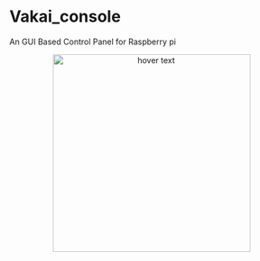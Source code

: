 # Vakai_console
An GUI Based Control Panel for Raspberry pi
<p align="center">
  <img src="https://github.com/deepayannandy/Vakai_console/Screenshot 2021-02-02 at 12.56.21 AM.png" width="350" title="hover text">
</p>
